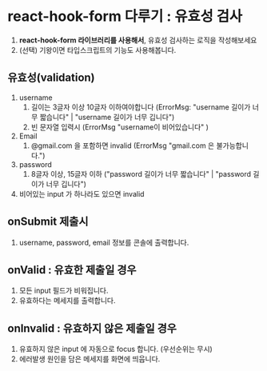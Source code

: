 # react-hook-form 다루기 : 유효성 검사

1. **react-hook-form 라이브러리를 사용해서**, 유효성 검사하는 로직을 작성해보세요
2. (선택) 기왕이면 타입스크립트의 기능도 사용해봅니다.

## 유효성(validation)

1. username
   1. 길이는 3글자 이상 10글자 이하여야합니다 (ErrorMsg: "username 길이가 너무 짧습니다" | "username 길이가 너무 깁니다")
   2. 빈 문자열 입력시 (ErrorMsg "username이 비어있습니다" )
2. Email
   1. @gmail.com 을 포함하면 invalid (ErrorMsg "gmail.com 은 불가능합니다.")
3. password
   1. 8글자 이상, 15글자 이하 ("password 길이가 너무 짧습니다" | "password 길이가 너무 깁니다")
4. 비어있는 input 가 하나라도 있으면 invalid

## onSubmit 제출시

1. username, password, email 정보를 콘솔에 출력합니다.

## onValid : 유효한 제출일 경우

1. 모든 input 필드가 비워집니다.
2. 유효하다는 메세지를 출력합니다.

## onInvalid : 유효하지 않은 제출일 경우

1. 유효하지 않은 input 에 자동으로 focus 합니다. (우선순위는 무시)
2. 에러발생 원인을 담은 메세지를 화면에 띄웁니다.
